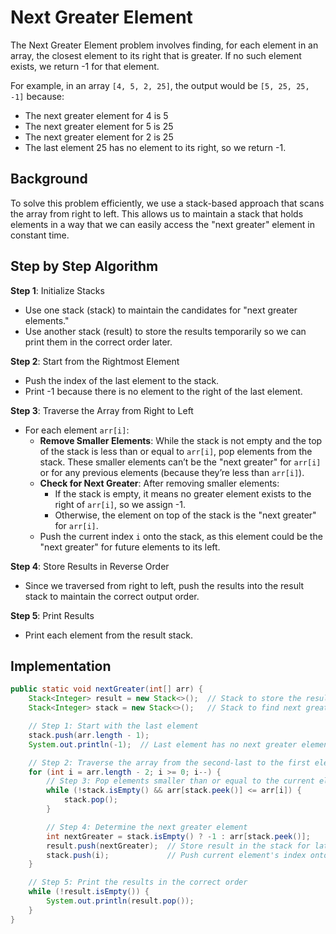# Next Greater Element

The Next Greater Element problem involves finding, for each element in an array, the closest element to its right that is greater. If no such element exists, we return -1 for that element.

For example, in an array `[4, 5, 2, 25]`, the output would be `[5, 25, 25, -1]` because:

- The next greater element for 4 is 5
- The next greater element for 5 is 25
- The next greater element for 2 is 25
- The last element 25 has no element to its right, so we return -1.

## Background

To solve this problem efficiently, we use a stack-based approach that scans the array from right to left. This allows us to maintain a stack that holds elements in a way that we can easily access the "next greater" element in constant time.

## Step by Step Algorithm

**Step 1**: Initialize Stacks

- Use one stack (stack) to maintain the candidates for "next greater elements."
- Use another stack (result) to store the results temporarily so we can print them in the correct order later.

**Step 2**: Start from the Rightmost Element

- Push the index of the last element to the stack.
- Print -1 because there is no element to the right of the last element.

**Step 3**: Traverse the Array from Right to Left

- For each element `arr[i]`:
  - **Remove Smaller Elements**: While the stack is not empty and the top of the stack is less than or equal to `arr[i]`, pop elements from the stack. These smaller elements can’t be the "next greater" for `arr[i]` or for any previous elements (because they’re less than `arr[i]`).
  - **Check for Next Greater**: After removing smaller elements:
    - If the stack is empty, it means no greater element exists to the right of `arr[i]`, so we assign -1.
    - Otherwise, the element on top of the stack is the "next greater" for `arr[i]`.
  - Push the current index `i` onto the stack, as this element could be the "next greater" for future elements to its left.

**Step 4**: Store Results in Reverse Order

- Since we traversed from right to left, push the results into the result stack to maintain the correct output order.

**Step 5**: Print Results

- Print each element from the result stack.

## Implementation

```java
public static void nextGreater(int[] arr) {
    Stack<Integer> result = new Stack<>();  // Stack to store the results temporarily
    Stack<Integer> stack = new Stack<>();   // Stack to find next greater elements

    // Step 1: Start with the last element
    stack.push(arr.length - 1);
    System.out.println(-1);  // Last element has no next greater element

    // Step 2: Traverse the array from the second-last to the first element
    for (int i = arr.length - 2; i >= 0; i--) {
        // Step 3: Pop elements smaller than or equal to the current element
        while (!stack.isEmpty() && arr[stack.peek()] <= arr[i]) {
            stack.pop();
        }

        // Step 4: Determine the next greater element
        int nextGreater = stack.isEmpty() ? -1 : arr[stack.peek()];
        result.push(nextGreater);  // Store result in the stack for later output
        stack.push(i);             // Push current element's index onto the stack
    }

    // Step 5: Print the results in the correct order
    while (!result.isEmpty()) {
        System.out.println(result.pop());
    }
}
```
